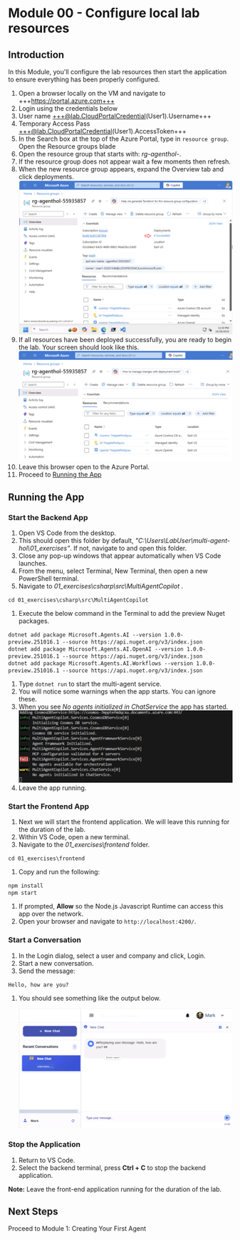 # Module 00 - Configure local lab resources

## Introduction

In this Module, you'll configure the lab resources then start the application to ensure everything has been properly configured.

1. Open a browser locally on the VM and navigate to +++https://portal.azure.com+++
1. Login using the credentials below
1. User name +++@lab.CloudPortalCredential(User1).Username+++
1. Temporary Access Pass +++@lab.CloudPortalCredential(User1).AccessToken+++
1. In the Search box at the top of the Azure Portal, type in `resource group`. Open the Resource groups blade
1. Open the resource group that starts with: *rg-agenthol-*.
1. If the resource group does not appear wait a few moments then refresh.
1. When the new resource group appears, expand the Overview tab and click deployments.
![essentials-tab-deployments](./media/module-00/essentials-tab-deployments.png)
1. If all resources have been deployed successfully, you are ready to begin the lab. Your screen should look like this.
![deployments](./media/module-00/deployments.png)
1. Leave this browser open to the Azure Portal.
1. Proceed to [Running the App](#running-the-app)

## Running the App

### Start the Backend App

1. Open VS Code from the desktop.
1. This should open this folder by default, *"C:\Users\LabUser\multi-agent-hol\01_exercises\"*. If not, navigate to and open this folder.
1. Close any pop-up windows that appear automatically when VS Code launches.
1. From the menu, select Terminal, New Terminal, then open a new PowerShell terminal.
1. Navigate to *01_exercises\csharp\src\MultiAgentCopilot* .

```shell
cd 01_exercises\csharp\src\MultiAgentCopilot

```
1. Execute the below command in the Terminal to add the preview Nuget packages.

```shell
dotnet add package Microsoft.Agents.AI --version 1.0.0-preview.251016.1 --source https://api.nuget.org/v3/index.json
dotnet add package Microsoft.Agents.AI.OpenAI --version 1.0.0-preview.251016.1 --source https://api.nuget.org/v3/index.json
dotnet add package Microsoft.Agents.AI.Workflows --version 1.0.0-preview.251016.1 --source https://api.nuget.org/v3/index.json
```

1. Type  `dotnet run` to start the multi-agent service.
1. You will notice some warnings when the app starts. You can ignore these.
1. When you see *No agents initialized in ChatService* the app has started.
![module0_buildsucess](./media/module-00/module0_buildsucess.png)
1. Leave the app running.

### Start the Frontend App

1. Next we will start the frontend application. We will leave this running for the duration of the lab.
1. Within VS Code, open a new terminal.
1. Navigate to the *01_exercises\frontend* folder.

```shell
cd 01_exercises\frontend
```

1. Copy and run the following:

```shell
npm install
npm start
```

1. If prompted, **Allow** so the Node.js Javascript Runtime can access this app over the network.
1. Open your browser and navigate to `http://localhost:4200/`.

### Start a Conversation

1. In the Login dialog, select a user and company and click, Login.
1. Start a new conversation.
1. Send the message:

```text
Hello, how are you?
```

1. You should see something like the output below.

   ![Test output](./media/module-00/test-output.png)

### Stop the Application

1. Return to VS Code.
1. Select the backend terminal, press **Ctrl + C** to stop the backend application.

**Note:** Leave the front-end application running for the duration of the lab.

## Next Steps

Proceed to Module 1: Creating Your First Agent
